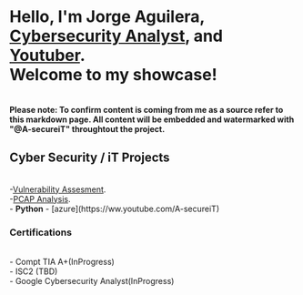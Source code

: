 <h1>Hello, I'm Jorge Aguilera, <a href="https://www.gitub.com/a-secureIT">Cybersecurity Analyst</a>, and <a href="https://www.youtube.com/@A-secureiT">Youtuber</a>.<br>
Welcome to my showcase!</h1><br>
<B>Please note: To confirm content is coming from me as a source refer to this markdown page. All content will be embedded and watermarked with "@A-secureiT" throughtout the project.</B>
<h2>Cyber Security / iT Projects</h2><br>
-<a href="https://www.youtube.com/@A-secureiT">Vulnerability Assesment</a>.<br>
-<a href="https://www.youtube.com/A-secureiT">PCAP Analysis</a>.<br>
- <b>Python</b>
  - [azure](https://ww.youtube.com/A-secureiT)<br>
<h3>Certifications</h3><br>
- Compt TIA A+(InProgress)<br>
- ISC2 (TBD)<br>
- Google Cybersecurity Analyst(InProgress)<br>
<!---
a-secureIT/a-secureIT is a ✨ special ✨ repository because its `README.md` (this file) appears on your GitHub profile.
You can click the Preview link to take a look at your changes.
--->
